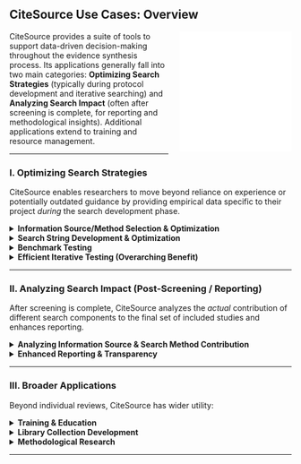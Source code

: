 ## CiteSource Use Cases: Overview

<img src="CS.gif" width="200" style="float: right; margin-left: 20px; margin-bottom: 10px;"/>

CiteSource provides a suite of tools to support data-driven decision-making throughout the evidence synthesis process. Its applications generally fall into two main categories: **Optimizing Search Strategies** (typically during protocol development and iterative searching) and **Analyzing Search Impact** (often after screening is complete, for reporting and methodological insights). Additional applications extend to training and resource management.

---

### I. Optimizing Search Strategies

CiteSource enables researchers to move beyond reliance on experience or potentially outdated guidance by providing empirical data specific to their project *during* the search development phase.

<details>
  <summary><strong>Information Source/Method Selection & Optimization</strong></summary>

> Choosing the most effective and efficient set of databases, platforms, or indexes (e.g., Web of Science, Scopus, ASFA, Dimensions, OATD) can be challenging, especially for interdisciplinary topics where overlap and unique contributions are unknown. CiteSource addresses this by allowing users to empirically compare potential sources *before* committing significant time. After uploading initial search results and tagging them using the `cite_source` field (e.g., `Web of Science`, `Scopus`), deduplication the overlapping and unique records across sources and methods. This analysis enables informed, data-driven decisions about which sources and methods provide the best return on investment and helps optimize the selection, potentially reducing redundancy. Key CiteSource features used include:
> * Tagging records with `cite_source` metadata.
> * Robust internal and external deduplication (using `ASySD`).
> * Visualization of overlap using interactive **Heatmaps** and **Upset Plots**.
> * Quick analysis of individual citations using the interactive **Record Level Table**

</details>

<details>
  <summary><strong>Search String Development & Optimization</strong></summary>

> Developing effective search strings is an iterative process involving testing terms, syntax variations, Boolean logic, proximity operators, field codes, etc. Comparing the impact of these subtle changes across potentially multiple databases is time-consuming. CiteSource assists by streamlining the analysis of string effectiveness. Users can upload results from different string variations, tag them using `cite_source` and `cite_string` (e.g., `String_1`, `String_2_proximity`), and visualize the impact on retrieval after deduplication. This allows for rapid assessment of how changes affect results, speeding up refinement for an optimal balance of sensitivity and precision and helping identify errors in logic or syntax. CiteSource facilitates this via:
> * Tagging result sets with `cite_source` and `cite_string` metadata.
> * Deduplication to compare results accurately.
> * Visualization of unique/overlapping records retrieved by different strings using **Upset Plots**.
> * Quick examination of individual citations using the interactive **Record Level Table**.

</details>

<details>
  <summary><strong>Benchmark Testing</strong></summary>

> Ensuring a search strategy retrieves known, key relevant articles (benchmark or reference articles) is crucial for assessing sensitivity. CiteSource facilitates this by comparing search results against a predefined benchmark set. After uploading search results and the benchmark set (tagging each appropriately using `cite_source`, `cite_string`, and `cite_label`), deduplication allows for direct comparison. This provides a quantitative assessment of how well different strings or sources capture the benchmark articles, highlighting potential weaknesses or indexing gaps. While benchmark sets should be used cautiously due to potential bias, this process aids refinement and is useful for updates or developing standardized protocols. Key functionalities include:
> * Tagging benchmark sets and search results distinctly using `cite_source` and `cite_label`.
> * Deduplication to identify matches between search results and the benchmark set.
> * Using **Upset Plots** to visualize captured vs. missed benchmark articles across different strings/sources.
> * Investigating specific missed articles using the interactive **Record Level Table**.

</details>

<details>
  <summary><strong>Efficient Iterative Testing (Overarching Benefit)</strong></summary>

> The entire process of testing variations in sources, strings, and methods is inherently iterative. CiteSource significantly compresses this cycle by providing rapid analysis and visualization (**Heatmaps**, **Upset Plots**, **Summary Tables**) immediately after deduplication. This drastic reduction in the time needed to evaluate the impact of each iteration saves researcher time and allows for more thorough testing and validation, leading to a more optimized and well-documented strategy.

</details>

---

### II. Analyzing Search Impact (Post-Screening / Reporting)

After screening is complete, CiteSource analyzes the *actual* contribution of different search components to the final set of included studies and enhances reporting.

<details>
  <summary><strong>Analyzing Information Source & Search Method Contribution</strong></summary>

> Understanding which sources or methods were most effective in identifying the studies ultimately included in the synthesis is crucial for methodological reflection and reporting. CiteSource enables this analysis by tracking records through screening phases. By tagging records with `cite_source`/`cite_string` and progressively updating the `cite_label` (`search` -> `screened` -> `final`), users can quantify the "true impact" or ROI of each component. This identifies high-yield sources/methods versus those contributing mostly irrelevant records, providing valuable data for reporting and future strategy refinement. Analysis tools include:
> * Tracking records using `cite_source`, `cite_string`, and `cite_label` tags.
> * Visualizing the flow through screening stages with the **Bar Chart (Phase Analysis Plot)**.
> * Quantifying performance using the **Precision/Sensitivity Table** (calculating precision and recall against the `final` set).
> * Examining contributions at each stage using the **Record Summary Table**.

</details>

<details>
  <summary><strong>Enhanced Reporting & Transparency</strong></summary>

> Reporting guidelines like PRISMA require transparent and detailed documentation of the search process. CiteSource directly supports this by generating clear outputs and ensuring provenance is maintained. The plots and tables offer visual and quantitative summaries of the search process, outcomes, and source/method contributions. Furthermore, exporting the final dataset embeds the custom metadata tags (`cite_source`, `cite_label`, `cite_string`) into standard bibliographic fields (e.g., C1, C2, C7, C8, DB in `.ris` format), providing a clear, reproducible audit trail. This enhances transparency and allows reviewers/readers to scrutinize the methodology effectively. Key outputs for reporting include:
> * Ready-to-use **plots** (**Heatmaps**, **Upset Plots**, **Bar Charts**).
> * Summary **tables** (**Initial Record**, **Record Summary**, **Precision/Sensitivity**, **Record Level**).
> * Exported datasets (`.csv`, `.ris`, `.bib`) with embedded provenance metadata.

</details>

---

### III. Broader Applications

Beyond individual reviews, CiteSource has wider utility:

<details>
  <summary><strong>Training & Education</strong></summary>

> CiteSource serves as an effective training tool for evidence synthesis methods. Its interactive visualizations provide a hands-on way for students and early-career researchers to understand abstract concepts like database overlap, string variation impacts, and benchmark testing. Instructors can use it to demonstrate best practices in real-time, building practical skills and competence in systematic searching.

</details>

<details>
  <summary><strong>Library Collection Development</strong></summary>

> Librarians can leverage CiteSource to support collection development decisions. By analyzing search results from institutional researchers or targeted test searches, they can gain empirical data on database coverage and overlap for specific research topics. This helps justify subscription costs, compare existing resources with potential new ones, and make effective recommendations based on demonstrated value and uniqueness.

</details>

<details>
  <summary><strong>Methodological Research</strong></summary>

> CiteSource facilitates methodological research on searching itself. When researchers use the tool and report their quantitative findings on source/method performance (e.g., precision/sensitivity, unique contributions), they contribute valuable empirical data to the wider evidence synthesis community. Aggregating such findings across studies can inform the development and refinement of evidence-based search guidelines and best practices, potentially supporting "Studies Within A Review" (SWAR) focused on search methodology.

</details>

---